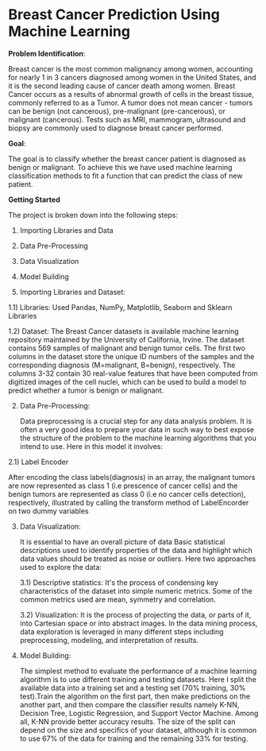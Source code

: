 # Breast Cancer Prediction Using Machine Learning

**Problem Identification**:

Breast cancer is the most common malignancy among women, accounting for nearly 1 in 3 cancers diagnosed among women in the United States, and it is the second leading cause of cancer death among women. Breast Cancer occurs as a results of abnormal growth of cells in the breast tissue, commonly referred to as a Tumor. A tumor does not mean cancer - tumors can be benign (not cancerous), pre-malignant (pre-cancerous), or malignant (cancerous). Tests such as MRI, mammogram, ultrasound and biopsy are commonly used to diagnose breast cancer performed.

**Goal**:

The goal is to classify whether the breast cancer patient is diagnosed as benign or malignant. To achieve this we have used machine learning classification methods to fit a function that can predict the class of new patient.

**Getting Started**

The project is broken down into the following steps:

1) Importing Libraries and Data
2) Data Pre-Processing
3) Data Visualization
4) Model Building

1) Importing Libraries and Dataset:

 1.1) Libraries:
     Used Pandas, NumPy, Matplotlib, Seaborn and Sklearn Libraries 
     
 1.2) Dataset:
     The Breast Cancer datasets is available machine learning repository maintained by the University of California, Irvine. The dataset contains 569 samples of malignant and benign tumor cells. The first two columns in the dataset store the unique ID numbers of the samples and the corresponding diagnosis (M=malignant, B=benign), respectively. The columns 3-32 contain 30 real-value features that have been computed from digitized images of the cell nuclei, which can be used to build a model to predict whether a tumor is benign or malignant.

2) Data Pre-Processing:  

    Data preprocessing is a crucial step for any data analysis problem. It is often a very good idea to prepare your data in such way to best expose the structure of the problem to the machine learning algorithms that you intend to use. Here in this model it involves:

 2.1) Label Encoder
   
   After encoding the class labels(diagnosis) in an array, the malignant tumors are now represented as class 1 (i.e prescence of cancer cells) and the benign tumors are represented as class 0 (i.e no cancer cells detection), respectively, illustrated by calling the transform method of LabelEncorder on two dummy variables
     
3) Data Visualization:

   It is essential to have an overall picture of data Basic statistical descriptions used to identify properties of the data and highlight which data values should be treated as noise or outliers. Here two approaches used to explore the data:
   
   3.1) Descriptive statistics:
          It's the process of condensing key characteristics of the dataset into simple numeric metrics. Some of the common metrics used are mean, symmetry and correlation.
   
   3.2) Visualization:
          It is the process of projecting the data, or parts of it, into Cartesian space or into abstract images. In the data mining process, data exploration is leveraged in many different steps including preprocessing, modeling, and interpretation of results.
          
4) Model Building: 
   
   The simplest method to evaluate the performance of a machine learning algorithm is to use different training and testing datasets. Here I split the available data into a training set and a testing set (70% training, 30% test).Train the algorithm on the first part, then make predictions on the another part, and then compare the classifier results namely K-NN, Decision Tree, Logistic Regression, and Support Vector Machine. Among all, K-NN provide better accuracy results. The size of the split can depend on the size and specifics of your dataset, although it is common to use 67% of the data for training and the remaining 33% for testing. 
